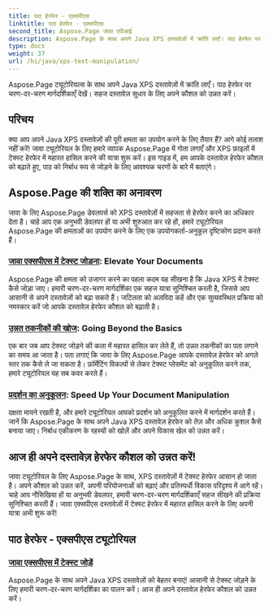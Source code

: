 ```yaml
---
title: पाठ हेरफेर - एक्सपीएस
linktitle: पाठ हेरफेर - एक्सपीएस
second_title: Aspose.Page जावा एपीआई
description: Aspose.Page के साथ अपने Java XPS दस्तावेज़ों में क्रांति लाएँ। पाठ हेरफेर पर चरण-दर-चरण मार्गदर्शिकाएँ देखें। सहज दस्तावेज़ सुधार के लिए अपने कौशल को उन्नत करें।
type: docs
weight: 37
url: /hi/java/xps-text-manipulation/
---
```


Aspose.Page ट्यूटोरियल्स के साथ अपने Java XPS दस्तावेज़ों में क्रांति लाएँ। पाठ हेरफेर पर चरण-दर-चरण मार्गदर्शिकाएँ देखें। सहज दस्तावेज़ सुधार के लिए अपने कौशल को उन्नत करें।

## परिचय

क्या आप अपने Java XPS दस्तावेज़ों की पूरी क्षमता का उपयोग करने के लिए तैयार हैं? आगे कोई तलाश नहीं करें! जावा ट्यूटोरियल के लिए हमारे व्यापक Aspose.Page में गोता लगाएँ और XPS फ़ाइलों में टेक्स्ट हेरफेर में महारत हासिल करने की यात्रा शुरू करें। इस गाइड में, हम आपके दस्तावेज़ हेरफेर कौशल को बढ़ाते हुए, पाठ को निर्बाध रूप से जोड़ने के लिए आवश्यक चरणों के बारे में बताएंगे।

## Aspose.Page की शक्ति का अनावरण

जावा के लिए Aspose.Page डेवलपर्स को XPS दस्तावेज़ों में सहजता से हेरफेर करने का अधिकार देता है। चाहे आप एक अनुभवी डेवलपर हों या अभी शुरुआत कर रहे हों, हमारे ट्यूटोरियल Aspose.Page की क्षमताओं का उपयोग करने के लिए एक उपयोगकर्ता-अनुकूल दृष्टिकोण प्रदान करते हैं।

### [जावा एक्सपीएस में टेक्स्ट जोड़ना](./add-text/): Elevate Your Documents

Aspose.Page की क्षमता को उजागर करने का पहला कदम यह सीखना है कि Java XPS में टेक्स्ट कैसे जोड़ा जाए। हमारी चरण-दर-चरण मार्गदर्शिका एक सहज यात्रा सुनिश्चित करती है, जिससे आप आसानी से अपने दस्तावेज़ों को बढ़ा सकते हैं। जटिलता को अलविदा कहें और एक सुव्यवस्थित प्रक्रिया को नमस्कार करें जो आपके दस्तावेज़ हेरफेर कौशल को बढ़ाती है।

### [उन्नत तकनीकों की खोज](#): Going Beyond the Basics

एक बार जब आप टेक्स्ट जोड़ने की कला में महारत हासिल कर लेते हैं, तो उन्नत तकनीकों का पता लगाने का समय आ जाता है। पता लगाएं कि जावा के लिए Aspose.Page आपके दस्तावेज़ हेरफेर को अगले स्तर तक कैसे ले जा सकता है। फ़ॉर्मेटिंग विकल्पों से लेकर टेक्स्ट प्लेसमेंट को अनुकूलित करने तक, हमारे ट्यूटोरियल यह सब कवर करते हैं।

### [प्रदर्शन का अनुकूलन](#): Speed Up Your Document Manipulation

दक्षता मायने रखती है, और हमारे ट्यूटोरियल आपको प्रदर्शन को अनुकूलित करने में मार्गदर्शन करते हैं। जानें कि Aspose.Page के साथ अपने Java XPS दस्तावेज़ हेरफेर को तेज़ और अधिक कुशल कैसे बनाया जाए। निर्बाध एकीकरण के रहस्यों को खोलें और अपने विकास खेल को उन्नत करें।

## आज ही अपने दस्तावेज़ हेरफेर कौशल को उन्नत करें!

जावा ट्यूटोरियल के लिए Aspose.Page के साथ, XPS दस्तावेज़ों में टेक्स्ट हेरफेर आसान हो जाता है। अपने कौशल को उन्नत करें, अपनी परियोजनाओं को बढ़ाएं और प्रतिस्पर्धी विकास परिदृश्य में आगे रहें। चाहे आप नौसिखिया हों या अनुभवी डेवलपर, हमारी चरण-दर-चरण मार्गदर्शिकाएँ सहज सीखने की प्रक्रिया सुनिश्चित करती हैं। जावा एक्सपीएस दस्तावेज़ों में टेक्स्ट हेरफेर में महारत हासिल करने के लिए अपनी यात्रा अभी शुरू करें!
## पाठ हेरफेर - एक्सपीएस ट्यूटोरियल
### [जावा एक्सपीएस में टेक्स्ट जोड़ें](./add-text/)
Aspose.Page के साथ अपने Java XPS दस्तावेज़ों को बेहतर बनाएं! आसानी से टेक्स्ट जोड़ने के लिए हमारी चरण-दर-चरण मार्गदर्शिका का पालन करें। आज ही अपने दस्तावेज़ हेरफेर कौशल को उन्नत करें।